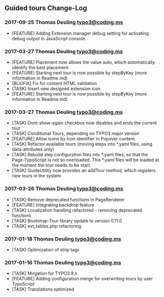 ## Guided tours Change-Log

### 2017-09-25  Thomas Deuling  <typo3@coding.ms>

*	[FEATURE] Adding Extension manager debug setting for activating debug output in JavaScript console.

### 2017-03-27  Thomas Deuling  <typo3@coding.ms>

*	[FEATURE] Placement now allows the value auto, which automatically identify the best placement.
*	[FEATURE] Starting next tour is now possible by stepByKey (more information in Readme.md)
*	[BUGFIX] Fix for content HTML validation
*	[TASK] Insert new designed extension icon
*	[FEATURE] Starting next tour is now possible by stepByKey (more information in Readme.md)

### 2017-03-27  Thomas Deuling  <typo3@coding.ms>

*	[TASK] Dont-show-again checkbox now disables and ends the current tour
*	[TASK] Conditional Tours, depending on TYPO3 major version
*	[FEATURE] Allow icons by icon identifier in Popover content
*	[TASK] Refactor available tours (moving steps into *.yaml files, using data-attributes only)
*	[TASK] Rebuild step configuration files into *.yaml files, so that the Page-TypoScript is not so overloaded. This 
	*.yaml files will be loaded at the moment the tour needs to be start.
*	[TASK] GuideUtility now provides an addTour method, which registers new tours in the system

### 2017-03-26  Thomas Deuling  <typo3@coding.ms>

*	[TASK] Remove deprecated functions in PageRenderer
*	[FEATURE] Integrating backdrop feature
*	[TASK] Localization handling refactored - removing deprecated functions
*	[TASK] Bootstrap-Tour library update to version 0.11.0
*	[TASK] ext_tables.php refactoring

### 2017-01-18  Thomas Deuling  <typo3@coding.ms>

*	[TASK] Optimization of strip tags

### 2017-01-16  Thomas Deuling  <typo3@coding.ms>

*	[TASK] Mirgation for TYPO3 8.x
*	[FEATURE] Adding configuration merge for overwriting tours by user TypoScript
*	[TASK] Translations optimized